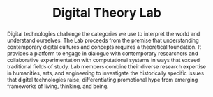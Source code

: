 ---
pid: digital-theory-lab
done: true
title: Digital Theory Lab
featured: true
category: Other
tags:
- digital-theory
- machine-learning
abstract: Digital technologies challenge the categories we use to interpret the world
  and understand ourselves. The Lab proceeds from the premise that understanding contemporary
  digital cultures and concepts requires a theoretical foundation. It provides a platform
  to engage in dialogue with contemporary researchers and collaborative experimentation
  with computational systems in ways that exceed traditional fields of study. Lab
  members combine their diverse research expertise in humanities, arts, and engineering
  to investigate the historically specific issues that digital technologies raise,
  differentiating promotional hype from emerging frameworks of living, thinking, and
  being.
pis:
- weatherby
- coble
link: https://digitaltheorylab.org/
local_image: dtl.jpg
order: '002'
layout: project
---